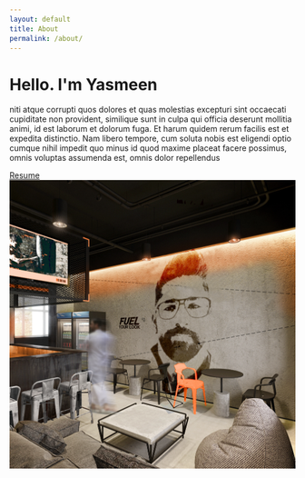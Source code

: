 ```yaml
---
layout: default
title: About
permalink: /about/
---
```


<div class="grid-x about">
  <div class="cell small-12 medium-6 about-header">
    <h1 class="about-title">Hello. I'm Yasmeen</h1>
    <p>niti atque corrupti quos dolores et quas molestias excepturi sint occaecati cupiditate non provident, similique sunt in culpa qui officia deserunt mollitia animi, id est laborum et dolorum fuga. Et harum quidem rerum facilis est et expedita distinctio. Nam libero tempore, cum soluta nobis est eligendi optio cumque nihil impedit quo minus id quod maxime placeat facere possimus, omnis voluptas assumenda est, omnis dolor repellendus
    </p>
    <a href="img/resume.pdf" target="_blank">
      <div class="button">
        Resume
      </div>
    </a>
  </div>
  <div class="cell small-12 medium-6">
    <img src="/img/yasmeen.png" alt="Photo of Yasmeen">
  </div>
</div>
